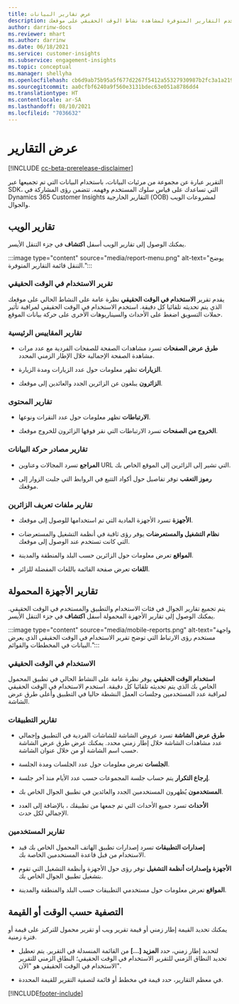 ```yaml
---
title: عرض تقارير البيانات
description: استخدم التقارير المتوفرة لمشاهدة نشاط الوقت الحقيقي على موقعك.
author: darrinw-docs
ms.reviewer: mhart
ms.author: darrinw
ms.date: 06/18/2021
ms.service: customer-insights
ms.subservice: engagement-insights
ms.topic: conceptual
ms.manager: shellyha
ms.openlocfilehash: cb6d9ab75b95a5f677d2267f5412a55327930987b2fc3a1a21958633a8116bd2
ms.sourcegitcommit: aa0cfbf6240a9f560e3131bdec63e051a8786dd4
ms.translationtype: HT
ms.contentlocale: ar-SA
ms.lasthandoff: 08/10/2021
ms.locfileid: "7036632"
---
```

# <a name="view-reports"></a>عرض التقارير

[!INCLUDE [cc-beta-prerelease-disclaimer](includes/cc-beta-prerelease-disclaimer.md)]

التقرير عبارة عن مجموعة من مرئيات البيانات، باستخدام البيانات التي تم تجميعها عبر SDK، التي تساعدك على قياس سلوك المستخدم وفهمه. تتضمن رؤى المشاركة في Dynamics 365 Customer Insights التقارير الخارجية (OOB) لمشروعات الويب والجوال.  

## <a name="web-reports"></a>تقارير الويب

يمكنك الوصول إلى تقارير الويب أسفل **اكتشاف** في جزء التنقل الأيسر.

:::image type="content" source="media/report-menu.png" alt-text="يوضح التنقل قائمة التقارير المتوفرة.":::

### <a name="real-time-usage-report"></a>تقرير الاستخدام في الوقت الحقيقي

يقدم تقرير **الاستخدام في الوقت الحقيقي** نظرة عامة على النشاط الحالي على موقعك الذي يتم تحديثه تلقائيا كل دقيقة. استخدم الاستخدام في الوقت الحقيقي لمراقبة تأثير حملات التسويق اضغط على الأحداث والسيناريوهات الأخرى على حركة بيانات الموقع.

### <a name="key-metrics-reports"></a>تقارير المقاييس الرئيسية

- **طرق عرض الصفحات** تسرد مشاهدات الصفحة للصفحات الفردية مع عدد مرات مشاهدة الصفحة الإجمالية خلال الإطار الزمني المحدد.

- **الزيارات** تظهر معلومات حول عدد الزيارات ومدة الزيارة.

- **الزائرون** يبلغون عن الزائرين الجدد والعائدين إلى موقعك.

### <a name="content-reports"></a>تقارير المحتوى

- **الارتباطات** تظهر معلومات حول عدد النقرات ونوعها.

- **الخروج من الصفحات** تسرد الارتباطات التي نقر فوقها الزائرون للخروج موقعك.

### <a name="traffic-sources-reports"></a>تقارير مصادر حركة البيانات

- **‏‫المراجع‬** تسرد المجالات وعناوين URL التي تشير إلى الزائرين إلى الموقع الخاص بك.

- **رموز التعقب** توفر تفاصيل حول أكواد التتبع في الروابط التي جلبت الزوار إلى موقعك.

### <a name="visitor-profiles-reports"></a>تقارير ملفات تعريف الزائرين

- **الأجهزة** تسرد الأجهزة المادية التي تم استخدامها للوصول إلى موقعك.

- **نظام التشغيل والمستعرضات** يوفر رؤى ثاقبة في أنظمة التشغيل والمستعرضات التي كانت تستخدم عند الوصول إلى موقعك.

- **المواقع** تعرض معلومات حول الزائرين حسب البلد والمنطقة والمدينة.

- **اللغات** تعرض صفحة القائمة باللغات المفضلة للزائر.

## <a name="mobile-reports"></a>تقارير الأجهزة المحمولة

يتم تجميع تقارير الجوال في فئات الاستخدام والتطبيق والمستخدم في الوقت الحقيقي. يمكنك الوصول إلى تقارير الأجهزة المحمولة أسفل **اكتشاف** في جزء التنقل الأيسر.   

:::image type="content" source="media/mobile-reports.png" alt-text="واجهة مستخدم رؤى الارتباط التي توضح تقرير الاستخدام في الوقت الحقيقي الذي يعرض البيانات في المخططات والقوائم.":::   

### <a name="real-time-usage"></a>الاستخدام في الوقت الحقيقي

**استخدام الوقت الحقيقي** يوفر نظرة عامة على النشاط الحالي في تطبيق المحمول الخاص بك الذي يتم تحديثه تلقائيا كل دقيقة. استخدم الاستخدام في الوقت الحقيقي لمراقبة عدد المستخدمين وجلسات العمل النشطة حاليا في التطبيق وأعلى طرق عرض الشاشة.

### <a name="app-reports"></a>تقارير التطبيقات

- **طرق عرض الشاشة** تسرد عروض الشاشة للشاشات الفردية في التطبيق وإجمالي عدد مشاهدات الشاشة خلال إطار زمني محدد. يمكنك عرض طرق عرض الشاشة حسب اسم الشاشة أو من خلال عنوان الشاشة.

- **الجلسات** تعرض معلومات حول عدد الجلسات ومدة الجلسة.

- **إرجاع التكرار‬** يتم حساب جلسة المجموعات حسب عدد الأيام منذ آخر جلسة.

- **المستخدمون** يُظهرون المستخدمين الجدد والعائدين في تطبيق الجوال الخاص بك.

- **الأحداث** تسرد جميع الأحداث التي تم جمعها من تطبيقك ، بالإضافة إلى العدد الإجمالي لكل حدث.

### <a name="user-reports"></a>تقارير المستخدمين

- **إصدارات التطبيقات** تسرد إصدارات تطبيق الهاتف المحمول الخاص بك قيد الاستخدام من قبل قاعدة المستخدمين الخاصة بك.

- **الأجهزة وإصدارات أنظمة التشغيل** توفر رؤى حول الأجهزة وأنظمة التشغيل التي تقوم بتشغيل تطبيق الجوال الخاص بك.

- **المواقع** تعرض معلومات حول مستخدمي التطبيقات حسب البلد والمنطقة والمدينة.

## <a name="filter-by-time-or-value"></a>التصفية حسب الوقت أو القيمة

يمكنك تحديد القيمة إطار زمني أو قيمة تقرير ويب أو تقرير محمول للتركيز على قيمة أو فترة زمنية. 

- لتحديد إطار زمني، حدد **المزيد [...]** من القائمة المنسدلة في التقرير. يتم تعطيل تحديد النطاق الزمني للتقرير الاستخدام في الوقت الحقيقي؛ النطاق الزمني للتقرير الاستخدام في الوقت الحقيقي هو "الآن".

- في معظم التقارير، حدد قيمة في مخطط أو قائمة لتصفية التقرير للقيمة المحددة.

[!INCLUDE[footer-include](../includes/footer-banner.md)]